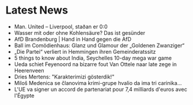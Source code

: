 # Latest News
-  Man. United – Liverpool, staðan er 0:0
-  Wasser mit oder ohne Kohlensäure? Das ist gesünder
-  AfD Brandenburg | Hand in Hand gegen die AfD
-  Ball im Comödienhaus: Glanz und Glamour der „Goldenen Zwanziger“
-  „Die Partei“ verliert in Hemmingen ihren Gemeinderatssitz
-  5 things to know about India, Seychelles 10-day mega war game
-  Ueda schiet Feyenoord na bizarre fout Van Ottele naar late zege in Heerenveen
-  Dries Mertens: "Karakterimizi gösterdik!"
-  Miloš Medenica se članovima krimi-grupe hvalio da ima tri carinika...
-  L'UE va signer un accord de partenariat pour 7,4 milliards d'euros avec l'Égypte
